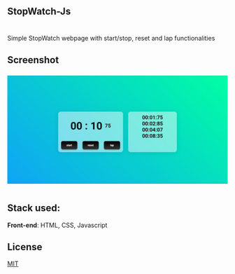 ## StopWatch-Js

#

Simple StopWatch webpage with start/stop, reset and lap functionalities

## Screenshot

<h3 align="center">
        <img src="./images/SharedScreenshot.jpg" />
    </h3>

#

## Stack used:

**Front-end**: HTML, CSS, Javascript

## License

[MIT](https://choosealicense.com/licenses/mit/)
